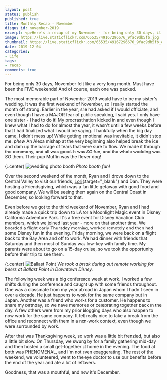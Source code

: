 ```yaml
---
layout: post
status: publish
published: true
title: Monthly Recap - November
disqus_id: november-2019
excerpt: <p>Here's a recap of my November - for being only 30 days, it felt like we did so much. Must have been the FIVE weekends!</p>
image: https://live.staticflickr.com/65535/49167296676_9fac9db5fb.jpg
thumbnail: https://live.staticflickr.com/65535/49167296676_9fac9db5fb_q.jpg
date: 2019-12-04
categories:
- Life
tags: 
- recap
comments: true
---
```

 
For being only 30 days, November felt like a very long month. Must have been the FIVE weekends! And of course, each one was packed.

The most memorable part of November 2019 would have to be my sister's wedding. It was the first weekend of November, so I really started the month off strong. Earlier in the year, she had asked if I would officiate, and even though I have a MAJOR fear of public speaking, I said yes. I only have one sister - I had to do it! My procrastination kicked in and even though I knew what I had to do for almost the year, it wasn't until a few weeks before that I had finalized what I would be saying. Thankfully when the big day came, I didn't mess up! While getting emotional was inevitable, it didn't stop me. *phew* An Alexa mishap at the very beginning also helped break the ice and dam up the barrage of tears that were sure to flow. We made it through the ceremony, and all was good. It was *SO* fun, and the whole wedding was *SO* them. Their pup Muffin was the flower dog!

{:.center}
![wedding photo booth](https://live.staticflickr.com/65535/49167311466_813286f504_b.jpg)
_Photo booth fun!_

Over the second weekend of the month, Ryan and I drove down to the Central Valley to visit our friends, [Lori](http://www.fakefoodfree.com/){:target="_blank"} and Dan. They were hosting a Friendsgiving, which was a fun little getaway with good food and good company. We will be seeing them again on the Central Coast in December, so looking forward to that.

Even before we got to the third weekend of November, Ryan and I had already made a quick trip down to LA for a Moonlight Magic event in Disney California Adventure Park. It's a free event for Disney Vacation Club members, which we joined last year - more on that another time. We boarded a flight early Thursday morning, worked remotely and then had some Disney fun in the evening. Friday morning, we were back on a flight back to the Bay Area and off to work. We had dinner with friends that Saturday and then most of Sunday was low-key with family time. My parents were about to go on a 15-day cruise, so we took the opportunity before their trip to see them.

{:.center}
![Ballast Point](https://live.staticflickr.com/65535/49166845843_94ea6a0bc1_b.jpg)
_We took a break during out remote working for beers at Ballast Point in Downtown Disney._

The following week was a big conference week at work. I worked a few shifts during the conference and caught up with some friends throughout. One was a classmate from my year abroad in Japan whom I hadn't seen in over a decade. He just happens to work for the same company but in Japan. Another was a friend who works for a customer. He happens to share my birthday, so we have memories of celebrating together back in the day. A few others were from my prior blogging days who also happen to now work for the same company. It felt really nice to take a break from the office and reconnect with them in a non-work context, even though we were surrounded by work. 

After that was Thanksgiving week, so work was a little bit frenzied, but also a little bit slow. On Thursday, we swung by for a family gathering mid-day and then hosted a small get-together at home in the evening. The food at both was PHENOMENAL, and I'm not even exaggerating. The rest of the weekend, we volunteered, went to the eye doctor to use our benefits before the end of the year and ate a lot of leftovers.

Goodness, that was a mouthful, and now it's December.
